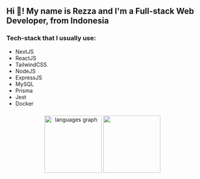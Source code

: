 <h2 align="left">Hi 👋! My name is Rezza and I'm a Full-stack Web Developer, from Indonesia</h2>

###

<div>
  <h3>Tech-stack that I usually use:</h3>
  <ul>
    <li>NextJS</li>
    <li>ReactJS</li>
    <li>TailwindCSS</li>
    <li>NodeJS</li>
    <li>ExpressJS</li>
    <li>MySQL</li>
    <li>Prisma</li>
    <li>Jest</li>
    <li>Docker</li>
  </ul>
</div>

###

<div align="center">
  <img src="https://github-readme-stats.vercel.app/api/top-langs?username=rezzadtyp&locale=en&hide_title=false&layout=compact&card_width=320&langs_count=5&theme=dracula&hide_border=false" height="150" alt="languages graph"  />
  <img height="150" src="https://media.giphy.com/media/v1.Y2lkPTc5MGI3NjExNm54cG12azE2azhubHk2MWo3NnBiYmNibDBhejhlY2RpaTBucGQwbSZlcD12MV9pbnRlcm5hbF9naWZfYnlfaWQmY3Q9Zw/z5qSTHfjSgSUJdNMVn/giphy.gif"  />
</div>

###
